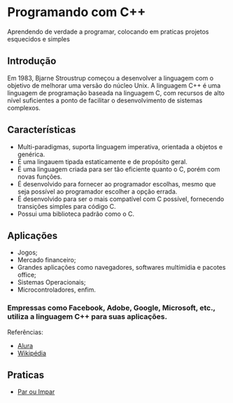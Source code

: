 # Programando com C++
Aprendendo de verdade a programar, colocando em praticas projetos esquecidos e simples

## Introdução
Em 1983, Bjarne Stroustrup começou a desenvolver a linguagem com o objetivo de melhorar uma versão do núcleo Unix. A linguagem C++ é uma linguagem de programação baseada na linguagem C, com recursos de alto nível suficientes a ponto de facilitar o desenvolvimento de sistemas complexos.
    
## Características
* Multi-paradigmas, suporta  linguagem imperativa, orientada a objetos e genérica.
* É uma lingauem tipada estaticamente e de propósito geral. 
* É uma linguagem criada para ser tão eficiente quanto o C, porém com novas funções.
* É desenvolvido para fornecer ao programador escolhas, mesmo que seja possível ao programador escolher a opção errada.
* É desenvolvido para ser o mais compatível com C possível, fornecendo transições simples para código C.
* Possui uma biblioteca padrão como o C.

## Aplicações
* Jogos;
* Mercado financeiro;
* Grandes aplicações como navegadores, softwares multímidia e pacotes office;
* Sistemas Operacionais;
* Microcontroladores, enfim.

### Empressas como Facebook, Adobe, Google, Microsoft, etc., utiliza a linguagem C++ para suas aplicações.

Referências:
* [Alura](https://www.alura.com.br/artigos/formacao-linguagem-c-plus-plus)
* [Wikipédia](https://pt.wikipedia.org/wiki/C%2B%2B)

## Praticas
* [Par ou Impar](../parImpar.cpp)